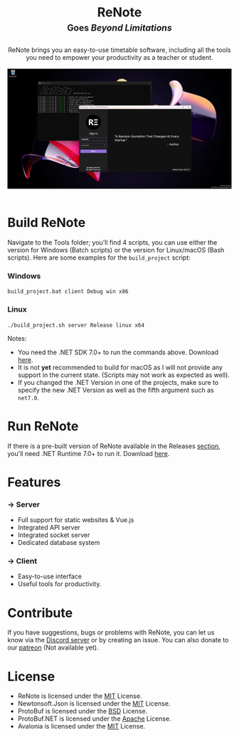 <h1 align="center">
  <b>ReNote</b>
  <br>
  <sub><sup><b>Goes<i> Beyond Limitations</i></b></sup></sub>
</h1>

<p align="center">
  ReNote brings you an easy-to-use timetable software, including all the tools you need to empower your productivity as a teacher or student.
  <br><br>
  <img src="Documentation/show_new.png">
  <br><br>
</p>

# Build ReNote
Navigate to the Tools folder; you'll find 4 scripts, you can use either the version for Windows (Batch scripts) or the version for Linux/macOS (Bash scripts). Here are some examples for the `build_project` script:

### Windows
```
build_project.bat client Debug win x86
```

### Linux
```
./build_project.sh server Release linux x64
```

Notes:
  - You need the .NET SDK 7.0+ to run the commands above. Download <a href="https://aka.ms/netcore">here</a>.
  - It is not **yet** recommended to build for macOS as I will not provide any support in the current state. (Scripts may not work as expected as well).
  - If you changed the .NET Version in one of the projects, make sure to specify the new .NET Version as well as the fifth argument such as `net7.0`.

# Run ReNote
If there is a pre-built version of ReNote available in the Releases <a href="https://github.com/renote-tech/ReNote/releases">section</a>, you'll need .NET Runtime 7.0+ to run it.
Download <a href="https://dotnet.microsoft.com/en-us/download/dotnet/7.0#runtime-7.0.4">here</a>.

# Features
### → Server
 - Full support for static websites & Vue.js
 - Integrated API server
 - Integrated socket server
 - Dedicated database system
 
### → Client
 - Easy-to-use interface
 - Useful tools for productivity.

# Contribute
If you have suggestions, bugs or problems with ReNote, you can let us know via the <a href="https://discord.gg/Z2wh3CHusT">Discord server</a> or by creating an issue. You can also donate to our <a href="">patreon</a> (Not available yet).

# License
- ReNote is licensed under the <a href="LICENSE">MIT</a> License.
- Newtonsoft.Json is licensed under the <a href="https://github.com/JamesNK/Newtonsoft.Json/blob/master/LICENSE.md">MIT</a> License.
- ProtoBuf is licensed under the <a href="https://github.com/protocolbuffers/protobuf/blob/main/LICENSE">BSD</a> License.
- ProtoBuf.NET is licensed under the <a href="https://github.com/protobuf-net/protobuf-net/blob/main/Licence.txt">Apache</a> License.
- Avalonia is licensed under the <a href="https://github.com/AvaloniaUI/Avalonia/blob/master/licence.md">MIT</a> License.
